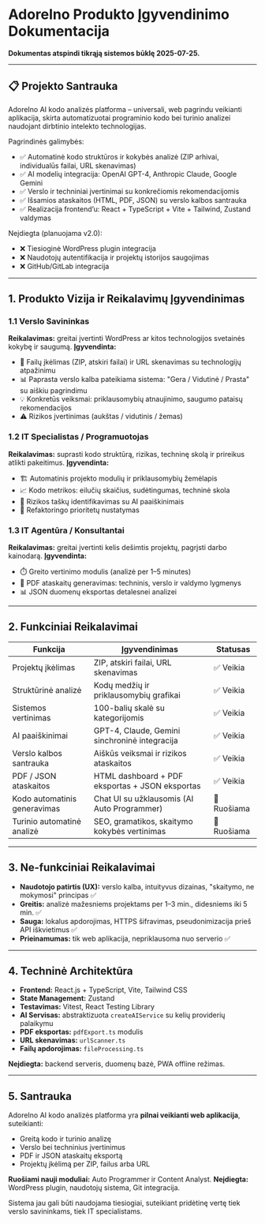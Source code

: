 # AdoreIno Produkto Įgyvendinimo Dokumentacija

**Dokumentas atspindi tikrąją sistemos būklę 2025-07-25.**

---

## 📋 Projekto Santrauka

AdoreIno AI kodo analizės platforma – universali, web pagrindu veikianti aplikacija, skirta automatizuotai programinio kodo bei turinio analizei naudojant dirbtinio intelekto technologijas. 

Pagrindinės galimybės:
- ✅ Automatinė kodo struktūros ir kokybės analizė (ZIP arhivai, individualūs failai, URL skenavimas)
- ✅ AI modelių integracija: OpenAI GPT-4, Anthropic Claude, Google Gemini
- ✅ Verslo ir techniniai įvertinimai su konkrečiomis rekomendacijomis
- ✅ Išsamios ataskaitos (HTML, PDF, JSON) su verslo kalbos santrauka
- ✅ Realizacija frontend’u: React + TypeScript + Vite + Tailwind, Zustand valdymas

Neįdiegta (planuojama v2.0):
- ❌ Tiesioginė WordPress plugin integracija
- ❌ Naudotojų autentifikacija ir projektų istorijos saugojimas
- ❌ GitHub/GitLab integracija

---

## 1. Produkto Vizija ir Reikalavimų Įgyvendinimas

### 1.1 Verslo Savininkas
**Reikalavimas:** greitai įvertinti WordPress ar kitos technologijos svetainės kokybę ir saugumą.
**Įgyvendinta:**
- 📁 Failų įkėlimas (ZIP, atskiri failai) ir URL skenavimas su technologijų atpažinimu
- 📊 Paprasta verslo kalba pateikiama sistema: "Gera / Vidutinė / Prasta" su aiškiu pagrindimu
- 💡 Konkretūs veiksmai: priklausomybių atnaujinimo, saugumo pataisų rekomendacijos
- ⚠️ Rizikos įvertinimas (aukštas / vidutinis / žemas)

### 1.2 IT Specialistas / Programuotojas
**Reikalavimas:** suprasti kodo struktūrą, rizikas, techninę skolą ir prireikus atlikti pakeitimus.
**Įgyvendinta:**
- 🏗️ Automatinis projekto modulių ir priklausomybių žemėlapis
- 📈 Kodo metrikos: eilučių skaičius, sudėtingumas, techninė skola
- 🚩 Rizikos taškų identifikavimas su AI paaiškinimais
- 🔄 Refaktoringo prioritetų nustatymas

### 1.3 IT Agentūra / Konsultantai
**Reikalavimas:** greitai įvertinti kelis dešimtis projektų, pagrįsti darbo kainodarą.
**Įgyvendinta:**
- ⏱️ Greito vertinimo modulis (analizė per 1–5 minutes)
- 📄 PDF ataskaitų generavimas: techninis, verslo ir valdymo lygmenys
- 📊 JSON duomenų eksportas detalesnei analizei

---

## 2. Funkciniai Reikalavimai

| Funkcija                       | Įgyvendinimas                                    | Statusas      |
|--------------------------------|--------------------------------------------------|---------------|
| Projektų įkėlimas              | ZIP, atskiri failai, URL skenavimas              | ✅ Veikia      |
| Struktūrinė analizė            | Kodų medžių ir priklausomybių grafikai           | ✅ Veikia      |
| Sistemos vertinimas            | 100-balių skalė su kategorijomis                 | ✅ Veikia      |
| AI paaiškinimai                | GPT-4, Claude, Gemini sinchroninė integracija    | ✅ Veikia      |
| Verslo kalbos santrauka        | Aiškūs veiksmai ir rizikos ataskaitos            | ✅ Veikia      |
| PDF / JSON ataskaitos          | HTML dashboard + PDF eksportas + JSON eksportas   | ✅ Veikia      |
| Kodo automatinis generavimas   | Chat UI su užklausomis (AI Auto Programmer)      | 🔄 Ruošiama    |
| Turinio automatinė analizė     | SEO, gramatikos, skaitymo kokybės vertinimas     | 🔄 Ruošiama    |

---

## 3. Ne-funkciniai Reikalavimai

- **Naudotojo patirtis (UX):** verslo kalba, intuityvus dizainas, "skaitymo, ne mokymosi" principas ✅
- **Greitis:** analizė mažesniems projektams per 1–3 min., didesniems iki 5 min. ✅
- **Sauga:** lokalus apdorojimas, HTTPS šifravimas, pseudonimizacija prieš API iškvietimus ✅
- **Prieinamumas:** tik web aplikacija, nepriklausoma nuo serverio ✅

---

## 4. Techninė Architektūra

- **Frontend:** React.js + TypeScript, Vite, Tailwind CSS
- **State Management:** Zustand
- **Testavimas:** Vitest, React Testing Library
- **AI Servisas:** abstraktizuota `createAIService` su kelių providerių palaikymu
- **PDF eksportas:** `pdfExport.ts` modulis
- **URL skenavimas:** `urlScanner.ts`
- **Failų apdorojimas:** `fileProcessing.ts`

**Neįdiegta:** backend serveris, duomenų bazė, PWA offline režimas.

---

## 5. Santrauka

AdoreIno AI kodo analizės platforma yra **pilnai veikianti web aplikacija**, suteikianti:
- Greitą kodo ir turinio analizę 
- Verslo bei techninius įvertinimus 
- PDF ir JSON ataskaitų eksportą 
- Projektų įkėlimą per ZIP, failus arba URL

**Ruošiami nauji moduliai:** Auto Programmer ir Content Analyst. 
**Neįdiegta:** WordPress plugin, naudotojų sistema, Git integracija.

Sistema jau gali būti naudojama tiesiogiai, suteikiant pridėtinę vertę tiek verslo savininkams, tiek IT specialistams.